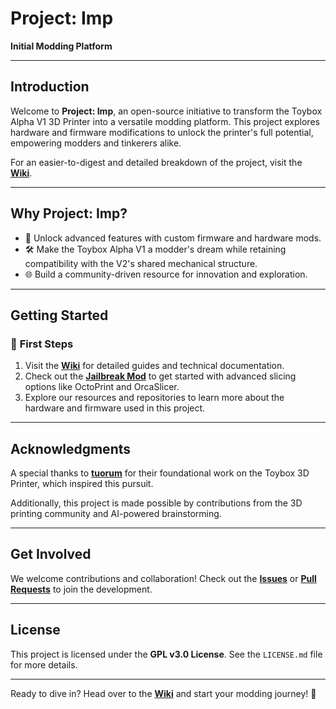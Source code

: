 # **Project: Imp**

**Initial Modding Platform**

---

## **Introduction**

Welcome to **Project: Imp**, an open-source initiative to transform the Toybox Alpha V1 3D Printer into a versatile modding platform. This project explores hardware and firmware modifications to unlock the printer's full potential, empowering modders and tinkerers alike.  

For an easier-to-digest and detailed breakdown of the project, visit the **[Wiki](https://github.com/ProtoModder/Project-Imp/wiki)**.

---

## **Why Project: Imp?**

- 🚀 Unlock advanced features with custom firmware and hardware mods.  
- 🛠️ Make the Toybox Alpha V1 a modder's dream while retaining compatibility with the V2's shared mechanical structure.  
- 🌐 Build a community-driven resource for innovation and exploration.  

---

## **Getting Started**

### 🔧 **First Steps**
1. Visit the **[Wiki](https://github.com/ProtoModder/Project-Imp/wiki)** for detailed guides and technical documentation.  
2. Check out the **[Jailbreak Mod](https://github.com/ProtoModder/Project-Imp/wiki/Toybox-Alpha-Jail-Break-Mod)** to get started with advanced slicing options like OctoPrint and OrcaSlicer.  
3. Explore our resources and repositories to learn more about the hardware and firmware used in this project.

---

## **Acknowledgments**

A special thanks to **[tuorum](https://github.com/tuorum/Toybox-3D-Printer-Info)** for their foundational work on the Toybox 3D Printer, which inspired this pursuit.  

Additionally, this project is made possible by contributions from the 3D printing community and AI-powered brainstorming.  

---

## **Get Involved**

We welcome contributions and collaboration! Check out the **[Issues](https://github.com/ProtoModder/Project-Imp/issues)** or **[Pull Requests](https://github.com/ProtoModder/Project-Imp/pulls)** to join the development.  

---

## **License**

This project is licensed under the **GPL v3.0 License**. See the `LICENSE.md` file for more details.  

---

Ready to dive in? Head over to the **[Wiki](https://github.com/ProtoRiot/Project-Imp/wiki)** and start your modding journey! 🚀
